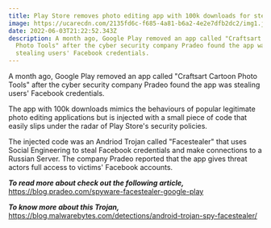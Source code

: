```yaml
---
title: Play Store removes photo editing app with 100k downloads for stealing passwords
image: https://ucarecdn.com/2135fd6c-f685-4a81-b6a2-4e2e7dfb2dc2/img1.jpeg
date: 2022-06-03T21:22:52.343Z
description: A month ago, Google Play removed an app called "Craftsart Cartoon
  Photo Tools" after the cyber security company Pradeo found the app was
  stealing users' Facebook credentials.
---
```

A month ago, Google Play removed an app called "Craftsart Cartoon Photo Tools" after the cyber security company Pradeo found the app was stealing users' Facebook credentials. 

The app with 100k downloads mimics the behaviours of popular legitimate photo editing applications but is injected with a small piece of code that easily slips under the radar of Play Store's security policies. 

The injected code was an Andriod Trojan called "Facestealer" that uses Social Engineering to steal Facebook credentials and make connections to a Russian Server. The company Pradeo reported that the app gives threat actors full access to victims' Facebook accounts. 

***To read more about check out the following article,***
<https://blog.pradeo.com/spyware-facestealer-google-play>

***To know more about this Trojan,***
[https://blog.malwarebytes.com/detections/android-trojan-spy-facestealer/ ](https://blog.malwarebytes.com/detections/android-trojan-spy-facestealer/)
